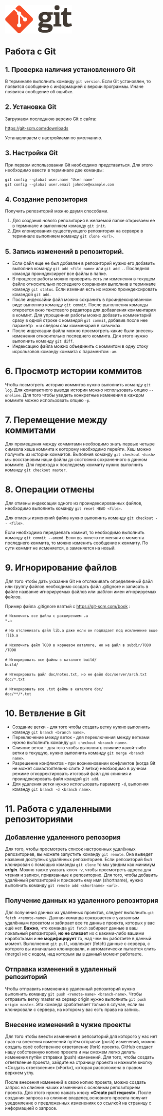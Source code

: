 ![Git logo](logo@2x.png)
# Работа с Git

## 1. Проверка наличия установленного Git
В терминале выполнить команду `git version`. Если Git установлен, то появится сообщение с информацией о версии программы. Иначе появится сообщение об ошибке.

## 2. Установка Git
Загружаем последнюю версию Git с сайта:

https://git-scm.com/downloads 

Устанавливаем с настройками по умолчанию.

## 3. Настройка Git
При первом использовании Git необходимо представиться. Для этого необходимо ввести в терминале две команды:
```
git config --global user.name 'User name'
git config --global user.email johndoe@example.com
```

## 4. Создание репозитория
Получить репозиторий можно двумя способами.
1. Для создания нового репозитория в желаемой папке открываем ее в терминале и выполняем команду `git init`.
1. Для клонирования существующего репозитория на сервере в терминале выполняем команду `git clone <url>`.

## 5. Запись изменений в репозиторий.
 * Если файл еще не был добавлен в репозиторий нужно его добавить выполнив команду `git add <file name>` или `git add .`. Последняя команда проиндексирует все файлы в папке. 
 * В процессе работы можно проверить есть ли изменения в текущем файле относительно последнего сохранения выполнив в терминале команду `git status`. Если измения есть их можно проиндексировать командой `git add`. 
 * После индексайии файл можно сохранить в проиндексированном виде выполнив команду `git commit`. После выполнения команды откроется окно текстового редактора для добавления комментария в коммит. Для упрощенния работы можно добавить комментарий сразу в одной строке с командой `git commit`, добавив после нее параметр `-m` и следом сам комменарий в кавычках.
 * После индексации файла можно просмотреть какие были внесены изменения относительно последнего коммита. Для этого нужно выполнить команду `git diff`.
 * Индексацию файла можно объединить с коммитом в одну стоку исрользовов команду коммита с параментом `-am`.

 # 6. Просмотр истории коммитов
 Чтобы посмотреть историю коммитов нужно выполнить команду `git log`. Для комапактного вывода истории можно использовать опцию `--oneline`. Для того чтобы увидеть конкретные изменения в каждом коммите можно использовать опцию `-p`.

 # 7. Перемещение между коммитами
 Для премещения между коммитами необходимо знать первые четыре символа хеша коммита к которому необходимо перейти. Хеш можно получить из истории коммитов. Выполнив команду `git checkout <hash>` мы восстановим наши файлы до состояния сохраненного в данном коммите. Для перехода к последнему коммиту нужно выполнить команду `git checkout master`.

 # 8. Операции отмены
 Для отмены индексации одного из проиндексированных файлов, необходимо выполинть команду `git reset HEAD <file>`.

 Для отмены изменений файла нужно выполинть команду `git checkout -- <file>`.

 Если необходимо передаелать коммит, то необходимо выполнить команду `git commit --amend`. Если вы ничего не меняли с момента последнего коммита, то можно изменить сообщение к коммиту. По сути коммит не исменяется, а заменяется на новый.   

# 9. Игнорирование файлов
Для того чтобы дать указание Git не отслеживать определенный файл или группу файлов необходимо создать файл .gitignore и записать в файле название игнорируемых файлов или шаблон имен игнорируемых файлов.

Пример файла .gitignore взятый с https://git-scm.com/book :
```
# Исключить все файлы с расширением .a
*.a

# Но отслеживать файл lib.a даже если он подпадает под исключение выше
!lib.a

# Исключить файл TODO в корневом каталоге, но не файл в subdir/TODO
/TODO

# Игнорировать все файлы в каталоге build/
build/

# Игнорировать файл doc/notes.txt, но не файл doc/server/arch.txt
doc/*.txt

# Игнорировать все .txt файлы в каталоге doc/
doc/**/*.txt
```

# 10. Ветвление в Git
* Создание ветки - для того чтобы создать ветку нужно выполнить команду `git branch <branch name>`.
* Переключение между веток - для переключения между ветками нужно выполнить команду `git checkout <branch name>`.
* Слияние веток - для того чтобы выполнить слияние какой-либо ветки в текущую, нужно выполнить команду `git merge <branch name>`.
* Разрешение конфликтов - при возникновении конфликтов (когда Git не может сомастоятельно слить 2 ветки) необходимо в ручном режиме откорректировать итоговый файл для слияния и проиндексировать файл коандой `git add`. 
* Для удаления ветки нужно использовать параметр `-d`, выполняя команду `git branch -d <branch name>`.

# 11. Работа с удаленными репозиториями
## Добавление удаленного репозория
Для того, чтобы просмотреть список настроенных удалённых репозиториев, вы можете запустить команду `git remote`. Она выведет названия доступных удалённых репозиториев. Если репозиторий был клонирован с помощью команды `git clone` то мы увидим как минимум ***origin***. Можно также указать ключ -v, чтобы просмотреть адреса для чтения и записи, привязанные к репозиторию. Для того, чтобы добавить удалённый репозиторий и присвоить ему имя (shortname), нужно выполнить команду `git remote add <shortname> <url>`.
## Получение данных из удаленного репозитория
Для получения данных из удалённых проектов, следует выполнить `git fetch <remote-name>`. Данная команда связывается с указанным удалённым проектом и забирает все те данные проекта, которых у вас ещё нет. **Важно**, что команда `git fetch` забирает данные в ваш локальный репозиторий, **но не сливает** их с какими-либо вашими наработками и **не модифицирует** то, над чем вы работаете в данный момент. Выполнение `git pull`, извлекает (fetch) данные с сервера, с которого вы изначально клонировали, и автоматически пытается слить (merge) их с кодом, над которым вы в данный момент работаете.
## Отправка изменений в удаленный репозиторий
Чтобы отправить изменения в удаленный репозиторий нужно выполнить команду `git push <remote-name> <branch-name>`. Чтобы отправить ветку master на сервер origin  нужно выполнить `git push origin master`. Эта команда срабатывает только в случае, если вы клонировали с сервера, на котором у вас есть права на запись.
## Внесение изменений в чужие проекты
Для того чтобы внести изменения в репозиторий для которого у нас нет прав на внесения изменений путём отправки (push) изменений, можно создать своё собственное ответвление (fork) проекта. GitHub создаст нашу собственную копию проекта и мы сможем легко делать изменения путём отправки (push) изменений. Для того, чтобы создать ответвление проекта, зайдите на страницу проекта и нажмите кнопку «Создать ответвление» («Fork»), которая расположена в правом верхнем углу. 

После внесения изменений в свою копию проекта, можно создать запрос на слияние наших изменений с основным репозиторием проекта. Для этого нужно нажать кноку **«Create pull request»**. После создания запроса на слияние владелец основного проекта получит уведомление о предложенных изменениях со ссылкой на страницу с информацией о запросе.